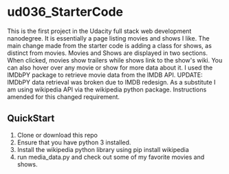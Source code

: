 # ud036_StarterCode
This is the first project in the Udacity full stack web development nanodegree.  It is essentially a page listing movies and shows I like.
The main change made from the starter code is adding a class for shows, as distinct from movies.
Movies and Shows are displayed in two sections.  When clicked, movies show trailers while shows link to the show's wiki.  You can also hover over any movie or show for more data about it.  I used the IMDbPY package to retrieve movie data from the IMDB API.
UPDATE: IMDbPY data retrieval was broken due to IMDB redesign.  As a substitute I am using wikipedia
API via the wikipedia python package.  Instructions amended for this changed requirement.

## QuickStart
1. Clone or download this repo
2. Ensure that you have python 3 installed.
3. Install the wikipedia python library using pip install wikipedia
4. run media_data.py and check out some of my favorite movies and shows.
